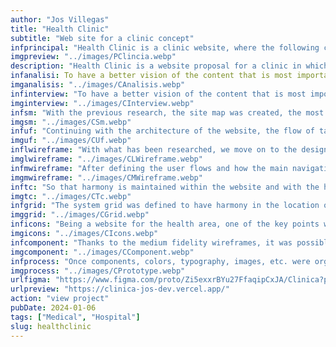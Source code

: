 ```yaml
---
author: "Jos Villegas"
title: "Health Clinic"
subtitle: "Web site for a clinic concept"
infprincipal: "Health Clinic is a clinic website, where the following characteristics are shown: about us, specialties, medical staff, among others."
imgpreview: "../images/PClincia.webp"
description: "Health Clinic is a website proposal for a clinic in which detailed information is displayed about the services it offers and who are the specialists in charge of care, also each specialty provided and complementary information about the clinic"
infanalisi: To have a better vision of the content that is most important and how it would be better distributed by the sections or pages, other platforms that offer services similar to the proposal were explored, comparing the key and repeated points between each of these:"
imganalisis: "../images/CAnalisis.webp"
infinterview: "To have a better vision of the content that is most important and how it would be better distributed by sections or pages, other platforms that offer services similar to the proposal were explored, comparing the key and repeated points between each of these:"
imginterview: "../images/CInterview.webp"
infsm: "With the previous research, the site map was created, the most relevant navigation options were defined, among which we have: Home, About Us, Services, Specialties, Medical Staff and Online Appointment, considering that each one would provide the most relevant information. and clean for easy navigation."
imgsm: "../images/CSm.webp"
infuf: "Continuing with the architecture of the website, the flow of tasks that users would have to perform was developed. These steps identify and consider how each task is connected to each other to facilitate navigation within the platform."
imguf: "../images/CUf.webp"
inflwireframe: "With what has been researched, we move on to the design of the first sketches and verify that the required flows and navigation within the website are being met."
imglwireframe: "../images/CLWireframe.webp"
infmwireframe: "After defining the user flows and how the main navigation was carried out, we began with the design of the first medium fidelity wireframes to have a better vision of how the idea of ​​views was being thought out:"
imgmwireframe: "../images/CMWireframe.webp"
inftc: "So that harmony is maintained within the website and with the help of research on similar platforms, the colors and the typography used throughout the website were defined."
imgtc: "../images/CTc.webp"
infgrid: "The system grid was defined to have harmony in the location of information and components within the website"
imggrid: "../images/CGrid.webp"
inficons: "Being a website for the health area, one of the key points were the icons, which had to have a relationship to what was wanted to be explained whether they presented a title or accompanied paragraph or none of these."
imgicons: "../images/CIcons.webp"
infcomponent: "Thanks to the medium fidelity wireframes, it was possible to find sections where certain points were repetitive and had states, therefore components were created that will help the design be faster and its future development more feasible."
imgcomponent: "../images/CComponent.webp"
infprocess: "Once components, colors, typography, images, etc. were organized and combined, the final design of each page and section of the website could be made."
imgprocess: "../images/CPrototype.webp"
urlfigma: "https://www.figma.com/proto/Zi5exxrBYu27FfaqipCxJA/Clinica?page-id=1%3A4&node-id=1-33&viewport=254%2C371%2C0.04&t=pS8eLRgSJmtJx1lO-1&scaling=scale-down&content-scaling=fixed&starting-point-node-id=1%3A33"
urlpreview: "https://clinica-jos-dev.vercel.app/"
action: "view project"
pubDate: 2024-01-06
tags: ["Medical", "Hospital"]
slug: healthclinic
---
```

